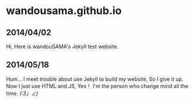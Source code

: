 wandousama.github.io
================

2014/04/02
-------------

Hi, Here is wandouSAMA's Jekyll test website.
  

2014/05/18
-------------

Hum... I meet trouble about use Jekyll to build my website, So I give it up. Now I just use HTML and JS, Yes！ I'm the person who change mind all the time.  _(:3」∠)_  



